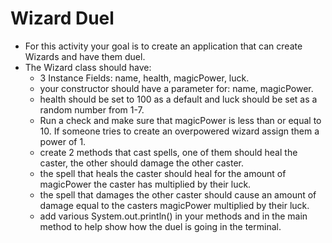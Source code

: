 # Wizard Duel

* For this activity your goal is to create an application that can create Wizards and have them duel.
* The Wizard class should have:
  - 3 Instance Fields: name, health, magicPower, luck.
  - your constructor should have a parameter for: name, magicPower.
  - health should be set to 100 as a default and luck should be set as a random number from 1-7.
  - Run a check and make sure that magicPower is less than or equal to 10. If someone tries to create an overpowered wizard assign them a power of 1.
  - create 2 methods that cast spells, one of them should heal the caster, the other should damage the other caster.
  - the spell that heals the caster should heal for the amount of magicPower the caster has multiplied by their luck.
  - the spell that damages the other caster should cause an amount of damage equal to the casters magicPower multiplied by their luck.
  - add various System.out.println() in your methods and in the main method to help show how the duel is going in the terminal.